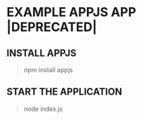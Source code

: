 # EXAMPLE APPJS APP |DEPRECATED|

## INSTALL APPJS
> npm install appjs

## START THE APPLICATION
> node index.js
